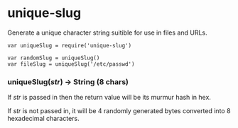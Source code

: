 unique-slug
===========

Generate a unique character string suitible for use in files and URLs.

```
var uniqueSlug = require('unique-slug')

var randomSlug = uniqueSlug()
var fileSlug = uniqueSlug('/etc/passwd')
```

### uniqueSlug(*str*) → String (8 chars)

If *str* is passed in then the return value will be its murmur hash in
hex.

If *str* is not passed in, it will be 4 randomly generated bytes
converted into 8 hexadecimal characters.
